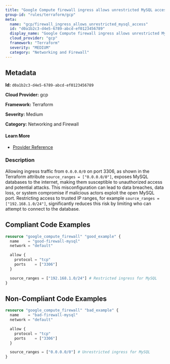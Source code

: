 ```yaml
---
title: "Google Compute firewall ingress allows unrestricted MySQL access"
group-id: "rules/terraform/gcp"
meta:
  name: "gcp/firewall_ingress_allows_unrestricted_mysql_access"
  id: "d0a1b2c3-d4e5-6789-abcd-ef0123456789"
  display_name: "Google Compute firewall ingress allows unrestricted MySQL access"
  cloud_provider: "gcp"
  framework: "Terraform"
  severity: "MEDIUM"
  category: "Networking and Firewall"
---
```

## Metadata

**Id:** `d0a1b2c3-d4e5-6789-abcd-ef0123456789`

**Cloud Provider:** gcp

**Framework:** Terraform

**Severity:** Medium

**Category:** Networking and Firewall

#### Learn More

 - [Provider Reference](https://registry.terraform.io/providers/hashicorp/google/latest/docs/resources/compute_firewall)

### Description

 Allowing ingress traffic from `0.0.0.0/0` on port 3306, as shown in the Terraform attribute `source_ranges = ["0.0.0.0/0"]`, exposes MySQL databases to the internet, making them susceptible to unauthorized access and potential attacks. This misconfiguration can lead to data breaches, data loss, or system compromise if malicious actors exploit the open MySQL port. Restricting access to trusted IP ranges, for example `source_ranges = ["192.168.1.0/24"]`, significantly reduces this risk by limiting who can attempt to connect to the database.


## Compliant Code Examples
```terraform
resource "google_compute_firewall" "good_example" {
  name    = "good-firewall-mysql"
  network = "default"

  allow {
    protocol = "tcp"
    ports    = ["3306"]
  }

  source_ranges = ["192.168.1.0/24"] # Restricted ingress for MySQL
}

```
## Non-Compliant Code Examples
```terraform
resource "google_compute_firewall" "bad_example" {
  name    = "bad-firewall-mysql"
  network = "default"

  allow {
    protocol = "tcp"
    ports    = ["3306"]
  }

  source_ranges = ["0.0.0.0/0"] # Unrestricted ingress for MySQL
}

```